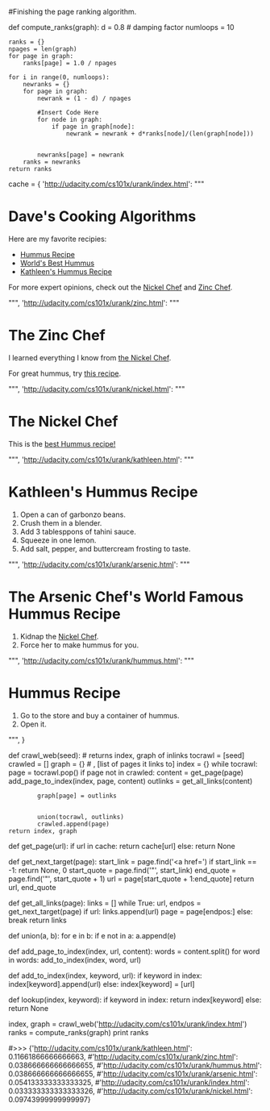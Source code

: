#Finishing the page ranking algorithm.

def compute_ranks(graph):
    d = 0.8 # damping factor
    numloops = 10
    
    ranks = {}
    npages = len(graph)
    for page in graph:
        ranks[page] = 1.0 / npages
    
    for i in range(0, numloops):
        newranks = {}
        for page in graph:
            newrank = (1 - d) / npages
            
            #Insert Code Here
            for node in graph:
                if page in graph[node]:
                    newrank = newrank + d*ranks[node]/(len(graph[node]))
                
            
            newranks[page] = newrank
        ranks = newranks
    return ranks



cache = {
   'http://udacity.com/cs101x/urank/index.html': """<html>
<body>
<h1>Dave's Cooking Algorithms</h1>
<p>
Here are my favorite recipies:
<ul>
<li> <a href="http://udacity.com/cs101x/urank/hummus.html">Hummus Recipe</a>
<li> <a href="http://udacity.com/cs101x/urank/arsenic.html">World's Best Hummus</a>
<li> <a href="http://udacity.com/cs101x/urank/kathleen.html">Kathleen's Hummus Recipe</a>
</ul>

For more expert opinions, check out the 
<a href="http://udacity.com/cs101x/urank/nickel.html">Nickel Chef</a> 
and <a href="http://udacity.com/cs101x/urank/zinc.html">Zinc Chef</a>.
</body>
</html>






""", 
   'http://udacity.com/cs101x/urank/zinc.html': """<html>
<body>
<h1>The Zinc Chef</h1>
<p>
I learned everything I know from 
<a href="http://udacity.com/cs101x/urank/nickel.html">the Nickel Chef</a>.
</p>
<p>
For great hummus, try 
<a href="http://udacity.com/cs101x/urank/arsenic.html">this recipe</a>.

</body>
</html>






""", 
   'http://udacity.com/cs101x/urank/nickel.html': """<html>
<body>
<h1>The Nickel Chef</h1>
<p>
This is the
<a href="http://udacity.com/cs101x/urank/kathleen.html">
best Hummus recipe!
</a>

</body>
</html>






""", 
   'http://udacity.com/cs101x/urank/kathleen.html': """<html>
<body>
<h1>
Kathleen's Hummus Recipe
</h1>
<p>

<ol>
<li> Open a can of garbonzo beans.
<li> Crush them in a blender.
<li> Add 3 tablesppons of tahini sauce.
<li> Squeeze in one lemon.
<li> Add salt, pepper, and buttercream frosting to taste.
</ol>

</body>
</html>

""", 
   'http://udacity.com/cs101x/urank/arsenic.html': """<html>
<body>
<h1>
The Arsenic Chef's World Famous Hummus Recipe
</h1>
<p>

<ol>
<li> Kidnap the <a href="http://udacity.com/cs101x/urank/nickel.html">Nickel Chef</a>.
<li> Force her to make hummus for you.
</ol>

</body>
</html>

""", 
   'http://udacity.com/cs101x/urank/hummus.html': """<html>
<body>
<h1>
Hummus Recipe
</h1>
<p>

<ol>
<li> Go to the store and buy a container of hummus.
<li> Open it.
</ol>

</body>
</html>




""", 
}

def crawl_web(seed): # returns index, graph of inlinks
    tocrawl = [seed]
    crawled = []
    graph = {}  # <url>, [list of pages it links to]
    index = {} 
    while tocrawl: 
        page = tocrawl.pop()
        if page not in crawled:
            content = get_page(page)
            add_page_to_index(index, page, content)
            outlinks = get_all_links(content)
            
            
            graph[page] = outlinks
            
            
            union(tocrawl, outlinks)
            crawled.append(page)
    return index, graph


def get_page(url):
    if url in cache:
        return cache[url]
    else:
        return None
    
def get_next_target(page):
    start_link = page.find('<a href=')
    if start_link == -1: 
        return None, 0
    start_quote = page.find('"', start_link)
    end_quote = page.find('"', start_quote + 1)
    url = page[start_quote + 1:end_quote]
    return url, end_quote

def get_all_links(page):
    links = []
    while True:
        url, endpos = get_next_target(page)
        if url:
            links.append(url)
            page = page[endpos:]
        else:
            break
    return links


def union(a, b):
    for e in b:
        if e not in a:
            a.append(e)

def add_page_to_index(index, url, content):
    words = content.split()
    for word in words:
        add_to_index(index, word, url)
        
def add_to_index(index, keyword, url):
    if keyword in index:
        index[keyword].append(url)
    else:
        index[keyword] = [url]

def lookup(index, keyword):
    if keyword in index:
        return index[keyword]
    else:
        return None

index, graph = crawl_web('http://udacity.com/cs101x/urank/index.html')
ranks = compute_ranks(graph)
print ranks

#>>> {'http://udacity.com/cs101x/urank/kathleen.html': 0.11661866666666663,
#'http://udacity.com/cs101x/urank/zinc.html': 0.038666666666666655,
#'http://udacity.com/cs101x/urank/hummus.html': 0.038666666666666655,
#'http://udacity.com/cs101x/urank/arsenic.html': 0.054133333333333325,
#'http://udacity.com/cs101x/urank/index.html': 0.033333333333333326,
#'http://udacity.com/cs101x/urank/nickel.html': 0.09743999999999997}




